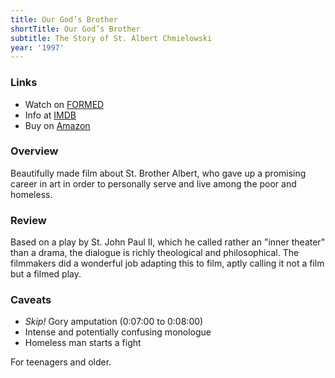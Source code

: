 ```yaml
---
title: Our God’s Brother
shortTitle: Our God’s Brother
subtitle: The Story of St. Albert Chmielowski
year: '1997'
---
```


### Links

* Watch on [FORMED](https://watch.formed.org/our-god-s-brother-the-story-of-st-albert-chmielowski)
* Info at [IMDB](https://www.imdb.com/title/tt0119846/)
* Buy on [Amazon](https://www.amazon.com/Our-Gods-Brother-Albert-Chmielowski/dp/B01IWWC6J0)

### Overview

Beautifully made film about St. Brother Albert, who gave up a promising career in art in order to personally serve and live among the poor and homeless.

### Review

Based on a play by St. John Paul II, which he called rather an "inner theater" than a drama, the dialogue is richly theological and philosophical. The filmmakers did a wonderful job adapting this to film, aptly calling it not a film but a filmed play.

### Caveats

* *Skip!* Gory amputation (0:07:00 to 0:08:00)
* Intense and potentially confusing monologue
* Homeless man starts a fight

For teenagers and older.
